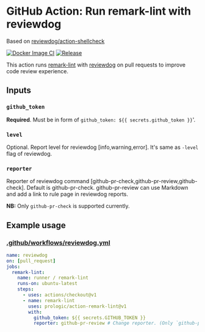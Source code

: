 # GitHub Action: Run remark-lint with reviewdog

Based on [reviewdog/action-shellcheck](https://github.com/reviewdog/action-shellcheck)

[![Docker Image CI](https://github.com/prologic/action-remark-lint/workflows/Docker%20Image%20CI/badge.svg)](https://github.com/prologic/action-remark-lint/actions)
[![Release](https://img.shields.io/github/release/prologic/action-remark-lint.svg?maxAge=43200)](https://github.com/prologic/action-remark-lint/releases)

This action runs [remark-lint](https://github.com/remarkjs/remark-lint) with
[reviewdog](https://github.com/reviewdog/reviewdog) on pull requests to improve
code review experience.

## Inputs

### `github_token`

**Required**. Must be in form of `github_token: ${{ secrets.github_token }}`'.

### `level`

Optional. Report level for reviewdog [info,warning,error].
It's same as `-level` flag of reviewdog.

### `reporter`

Reporter of reviewdog command [github-pr-check,github-pr-review,github-check].
Default is github-pr-check.
github-pr-review can use Markdown and add a link to rule page in reviewdog reports.

**NB:** Only `github-pr-check` is supported currently.

## Example usage

### [.github/workflows/reviewdog.yml](.github/workflows/reviewdog.yml)

```yml
name: reviewdog
on: [pull_request]
jobs:
  remark-lint:
    name: runner / remark-lint
    runs-on: ubuntu-latest
    steps:
      - uses: actions/checkout@v1
      - name: remark-lint
        uses: prologic/action-remark-lint@v1
        with:
          github_token: ${{ secrets.GITHUB_TOKEN }}
          reporter: github-pr-review # Change reporter. (Only `github-pr-check` is supported at the moment).
```

